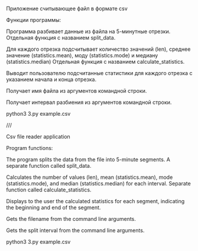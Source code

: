 Приложение считывающее файл в формате csv

Функции программы:

Программа разбивает данные из файла на 5-минутные отрезки. Отдельная функция с названием split_data.

Для каждого отрезка подсчитывает количество значений (len), среднее значение (statistics.mean), моду (statistics.mode) и медиану (statistics.median) Отдельная функция с названием calculate_statistics.

Выводит пользователю подсчитанные статистики для каждого отрезка с указанием начала и конца отрезка.

Получает имя файла из аргументов командной строки.

Получает интервал разбиения из аргументов командной строки.

python3 3.py example.csv 

///

Csv file reader application

Program functions:

The program splits the data from the file into 5-minute segments. A separate function called split_data.

Calculates the number of values (len), mean (statistics.mean), mode (statistics.mode), and median (statistics.median) for each interval. Separate function called calculate_statistics.

Displays to the user the calculated statistics for each segment, indicating the beginning and end of the segment.

Gets the filename from the command line arguments.

Gets the split interval from the command line arguments.

python3 3.py example.csv 
